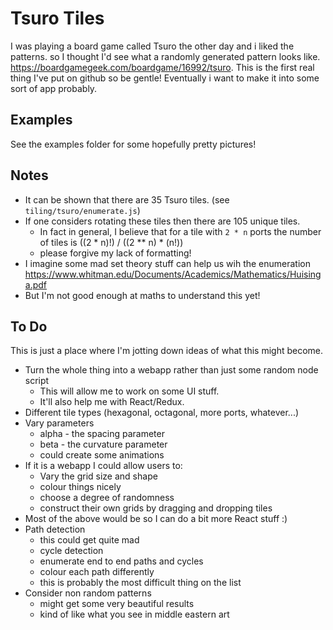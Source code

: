 # Tsuro Tiles

I was playing a board game called Tsuro the other day and i liked the patterns. so I thought I'd see what a randomly generated pattern looks like. https://boardgamegeek.com/boardgame/16992/tsuro. This is the first real thing I've put on github so be gentle! Eventually i want to make it into some sort of app probably.

## Examples

See the examples folder for some hopefully pretty pictures!

## Notes

- It can be shown that there are 35 Tsuro tiles. (see `tiling/tsuro/enumerate.js`)
- If one considers rotating these tiles then there are 105 unique tiles.
    - In fact in general, I believe that for a tile with `2 * n` ports the number of tiles is ((2 * n)!) / ((2 ** n) * (n!))
    - please forgive my lack of formatting!
- I imagine some mad set theory stuff can help us wih the enumeration https://www.whitman.edu/Documents/Academics/Mathematics/Huisinga.pdf
- But I'm not good enough at maths to understand this yet!

## To Do

This is just a place where I'm jotting down ideas of what this might become.

- Turn the whole thing into a webapp rather than just some random node script
    - This will allow me to work on some UI stuff.
    - It'll also help me with React/Redux.
- Different tile types (hexagonal, octagonal, more ports, whatever...)
- Vary parameters
    - alpha - the spacing parameter
    - beta - the curvature parameter
    - could create some animations
- If it is a webapp I could allow users to:
    - Vary the grid size and shape
    - colour things nicely
    - choose a degree of randomness
    - construct their own grids by dragging and dropping tiles
- Most of the above would be so I can do a bit more React stuff :) 
- Path detection
    - this could get quite mad
    - cycle detection
    - enumerate end to end paths and cycles
    - colour each path differently
    - this is probably the most difficult thing on the list
- Consider non random patterns
    - might get some very beautiful results
    - kind of like what you see in middle eastern art

